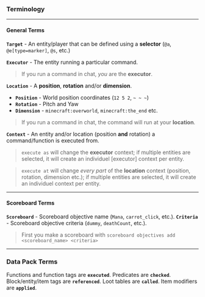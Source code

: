 ### Terminology
---
#### General Terms

**`Target`** - An entity/player that can be defined using a **selector** (`@a`, `@e[type=marker]`, `@s`, etc.)

**`Executor`** - The entity running a particular command.
> If you run a command in chat, *you* are the **executor**.

**`Location`** - A **position**, **rotation** and/or **dimension**.
 - **`Position`** - World position coordinates (`12 5 2`, `~ ~ ~`)
 - **`Rotation`** - Pitch and Yaw
 - **`Dimension`** - `minecraft:overworld`, `minecraft:the_end` etc.
> If you run a command in chat, the command will run at your **location**.

**`Context`** - An entity and/or location (position **and** rotation) a command/function is executed from.
> `execute as` will change the **executor** context; if multiple entities are selected, it will create an individuel [executor] context per entity.

> `execute at` will change *every part* of the **location** context (position, rotation, dimension etc.); if multiple entities are selected, it will create an individuel context per entity.



---

#### Scoreboard Terms

**`Scoreboard`** - Scoreboard objective name (`Mana`, `carrot_click`, etc.).
**`Criteria`** - Scoreboard objective criteria (`dummy`, `deathCount`, etc.).
> First you make a scoreboard with `scoreboard objectives add <scoreboard_name> <criteria>`
---


### Data Pack Terms

Functions and function tags are **`executed`**.
Predicates are **`checked`**.
Block/entity/item tags are **`referenced`**.
Loot tables are **`called`**.
Item modifiers are **`applied`**.